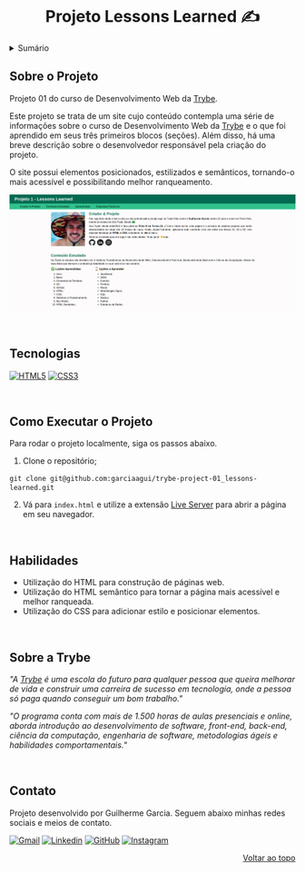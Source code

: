 <a name="readme-top"></a>

<h1 align="center">Projeto Lessons Learned ✍</h1>

<details>
  <summary>Sumário</summary>
  <ol>
    <li><a href="#sobre-o-projeto">Sobre o Projeto</a></li>
    <li><a href="#tecnologias">Tecnologias</a></li>
    <li><a href="#como-executar-o-projeto">Como Executar o Projeto</a></li>
    <li><a href="#habilidades">Habilidades</a></li>
    <li><a href="#sobre-a-trybe">Sobre a Trybe</a></li>
    <li><a href="#contato">Contato</a></li>
  </ol>
</details>

## Sobre o Projeto
Projeto 01 do curso de Desenvolvimento Web da [Trybe](https://www.betrybe.com/).

Este projeto se trata de um site cujo conteúdo contempla uma série de informações sobre o curso de Desenvolvimento Web da [Trybe](https://www.betrybe.com/) e o que foi aprendido em seus três primeiros blocos (seções). Além disso, há uma breve descrição sobre o desenvolvedor responsável pela criação do projeto.

O site possui elementos posicionados, estilizados e semânticos, tornando-o mais acessível e possibilitando melhor ranqueamento.

![Project Lessons Learned][project-screenshot]
<!-- [![Project Lessons Learned][project-screenshot]](https://example.com) -->

<br/>

## Tecnologias
[![HTML5][html5-badge]][html5-url] [![CSS3][css3-badge]][css3-url]

<br/>

## Como Executar o Projeto
Para rodar o projeto localmente, siga os passos abaixo.

1. Clone o repositório;
```
git clone git@github.com:garciaagui/trybe-project-01_lessons-learned.git
```
2. Vá para `index.html` e utilize a extensão [Live Server](https://marketplace.visualstudio.com/items?itemName=ritwickdey.LiveServer) para abrir a página em seu navegador.

<br/>

## Habilidades
<ul>
  <li>Utilização do HTML para construção de páginas web.</li>
  <li>Utilização do HTML semântico para tornar a página mais acessível e melhor ranqueada.</li>
  <li>Utilização do CSS para adicionar estilo e posicionar elementos.</li>
</ul>

<br/>

## Sobre a Trybe
_"A [Trybe](https://www.betrybe.com/) é uma escola do futuro para qualquer pessoa que queira melhorar de vida e construir uma carreira de sucesso em tecnologia, onde a pessoa só paga quando conseguir um bom trabalho."_

_"O programa conta com mais de 1.500 horas de aulas presenciais e online, aborda introdução ao desenvolvimento de software, front-end, back-end, ciência da computação, engenharia de software, metodologias ágeis e habilidades comportamentais._"

<br/>

## Contato
Projeto desenvolvido por Guilherme Garcia. Seguem abaixo minhas redes sociais e meios de contato.

[![Gmail][gmail-badge]][gmail-url] [![Linkedin][linkedin-badge]][linkedin-url] [![GitHub][github-badge]][github-url] [![Instagram][instagram-badge]][instagram-url]

<p align="right"><a href="#readme-top">Voltar ao topo</a></p>

<!-- MARKDOWN LINKS & IMAGES -->
[project-screenshot]: ./images/project-screenshot.png
[html5-url]: https://developer.mozilla.org/en-US/docs/Web/HTML
[html5-badge]: https://img.shields.io/badge/HTML5-E34F26?style=for-the-badge&logo=html5&logoColor=white
[css3-url]: https://developer.mozilla.org/en-US/docs/Web/CSS
[css3-badge]: https://img.shields.io/badge/CSS3-1572B6?style=for-the-badge&logo=css3&logoColor=white
[gmail-badge]: https://img.shields.io/badge/Gmail-D14836?style=for-the-badge&logo=gmail&logoColor=white
[gmail-url]: mailto:garciaguig@gmail.com
[linkedin-badge]: https://img.shields.io/badge/LinkedIn-0077B5?style=for-the-badge&logo=linkedin&logoColor=white
[linkedin-url]: https://www.linkedin.com/in/garciaagui/
[github-badge]: https://img.shields.io/badge/GitHub-100000?style=for-the-badge&logo=github&logoColor=white
[github-url]: https://github.com/garciaagui
[instagram-badge]: https://img.shields.io/badge/Instagram-E4405F?style=for-the-badge&logo=instagram&logoColor=white
[instagram-url]: https://www.instagram.com/garciaagui/
